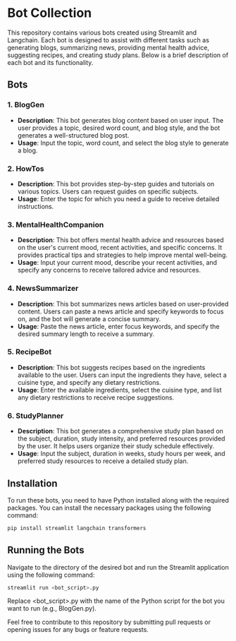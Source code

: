 # Bot Collection

This repository contains various bots created using Streamlit and Langchain. Each bot is designed to assist with different tasks such as generating blogs, summarizing news, providing mental health advice, suggesting recipes, and creating study plans. Below is a brief description of each bot and its functionality.

## Bots

### 1. BlogGen
- **Description**: This bot generates blog content based on user input. The user provides a topic, desired word count, and blog style, and the bot generates a well-structured blog post.
- **Usage**: Input the topic, word count, and select the blog style to generate a blog.

### 2. HowTos
- **Description**: This bot provides step-by-step guides and tutorials on various topics. Users can request guides on specific subjects.
- **Usage**: Enter the topic for which you need a guide to receive detailed instructions.

### 3. MentalHealthCompanion
- **Description**: This bot offers mental health advice and resources based on the user's current mood, recent activities, and specific concerns. It provides practical tips and strategies to help improve mental well-being.
- **Usage**: Input your current mood, describe your recent activities, and specify any concerns to receive tailored advice and resources.

### 4. NewsSummarizer
- **Description**: This bot summarizes news articles based on user-provided content. Users can paste a news article and specify keywords to focus on, and the bot will generate a concise summary.
- **Usage**: Paste the news article, enter focus keywords, and specify the desired summary length to receive a summary.

### 5. RecipeBot
- **Description**: This bot suggests recipes based on the ingredients available to the user. Users can input the ingredients they have, select a cuisine type, and specify any dietary restrictions.
- **Usage**: Enter the available ingredients, select the cuisine type, and list any dietary restrictions to receive recipe suggestions.

### 6. StudyPlanner
- **Description**: This bot generates a comprehensive study plan based on the subject, duration, study intensity, and preferred resources provided by the user. It helps users organize their study schedule effectively.
- **Usage**: Input the subject, duration in weeks, study hours per week, and preferred study resources to receive a detailed study plan.

## Installation

To run these bots, you need to have Python installed along with the required packages. You can install the necessary packages using the following command:

```bash
pip install streamlit langchain transformers
```

## Running the Bots

Navigate to the directory of the desired bot and run the Streamlit application using the following command:

```bash
streamlit run <bot_script>.py
```

Replace <bot_script>.py with the name of the Python script for the bot you want to run (e.g., BlogGen.py).

Feel free to contribute to this repository by submitting pull requests or opening issues for any bugs or feature requests.
